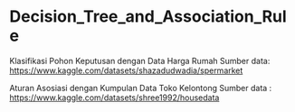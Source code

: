 # Decision_Tree_and_Association_Rule

Klasifikasi Pohon Keputusan dengan Data Harga Rumah Sumber data: https://www.kaggle.com/datasets/shazadudwadia/spermarket


Aturan Asosiasi dengan Kumpulan Data Toko Kelontong Sumber data : https://www.kaggle.com/datasets/shree1992/housedata
